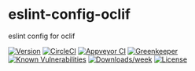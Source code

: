 eslint-config-oclif
====================

eslint config for oclif

[![Version](https://img.shields.io/npm/v/eslint-config-oclif.svg)](https://npmjs.org/package/eslint-config-oclif)
[![CircleCI](https://circleci.com/gh/oclif/eslint-config-oclif/tree/main.svg?style=svg)](https://circleci.com/gh/oclif/eslint-config-oclif/tree/main)
[![Appveyor CI](https://ci.appveyor.com/api/projects/status/github/oclif/eslint-config-oclif?branch=main&svg=true)](https://ci.appveyor.com/project/heroku/eslint-config-oclif/branch/main)
[![Greenkeeper](https://badges.greenkeeper.io/oclif/eslint-config-oclif.svg)](https://greenkeeper.io/)
[![Known Vulnerabilities](https://snyk.io/test/npm/eslint-config-oclif/badge.svg)](https://snyk.io/test/npm/eslint-config-oclif)
[![Downloads/week](https://img.shields.io/npm/dw/eslint-config-oclif.svg)](https://npmjs.org/package/eslint-config-oclif)
[![License](https://img.shields.io/npm/l/eslint-config-oclif.svg)](https://github.com/oclif/eslint-config-oclif/blob/main/package.json)
